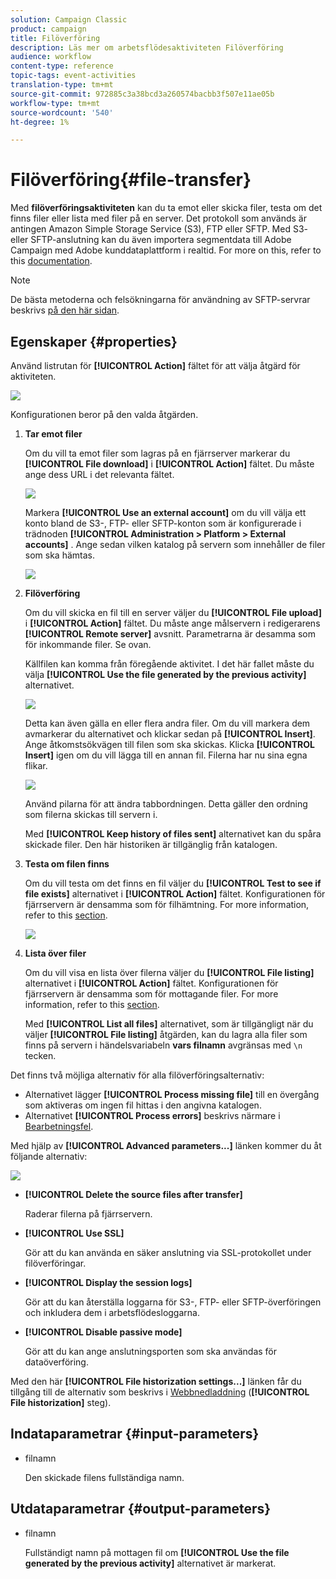 ```yaml
---
solution: Campaign Classic
product: campaign
title: Filöverföring
description: Läs mer om arbetsflödesaktiviteten Filöverföring
audience: workflow
content-type: reference
topic-tags: event-activities
translation-type: tm+mt
source-git-commit: 972885c3a38bcd3a260574bacbb3f507e11ae05b
workflow-type: tm+mt
source-wordcount: '540'
ht-degree: 1%

---
```



# Filöverföring{#file-transfer}

Med **filöverföringsaktiviteten** kan du ta emot eller skicka filer, testa om det finns filer eller lista med filer på en server. Det protokoll som används är antingen Amazon Simple Storage Service (S3), FTP eller SFTP.
Med S3- eller SFTP-anslutning kan du även importera segmentdata till Adobe Campaign med Adobe kunddataplattform i realtid. For more on this, refer to this [documentation](https://docs.adobe.com/content/help/en/experience-platform/rtcdp/destinations/destinations-cat/adobe-destinations/adobe-campaign-destination.html).

>[!NOTE]
>
>De bästa metoderna och felsökningarna för användning av SFTP-servrar beskrivs [på den här sidan](../../platform/using/sftp-server-usage.md).

## Egenskaper {#properties}

Använd listrutan för **[!UICONTROL Action]** fältet för att välja åtgärd för aktiviteten.

![](assets/file_transfert_action.png)

Konfigurationen beror på den valda åtgärden.

1. **Tar emot filer**

   Om du vill ta emot filer som lagras på en fjärrserver markerar du **[!UICONTROL File download]** i **[!UICONTROL Action]** fältet. Du måste ange dess URL i det relevanta fältet.

   ![](assets/file_transfert_edit.png)

   Markera **[!UICONTROL Use an external account]** om du vill välja ett konto bland de S3-, FTP- eller SFTP-konton som är konfigurerade i trädnoden **[!UICONTROL Administration > Platform > External accounts]** . Ange sedan vilken katalog på servern som innehåller de filer som ska hämtas.

   ![](assets/file_transfert_edit_external.png)

1. **Filöverföring**

   Om du vill skicka en fil till en server väljer du **[!UICONTROL File upload]** i **[!UICONTROL Action]** fältet. Du måste ange målservern i redigerarens **[!UICONTROL Remote server]** avsnitt. Parametrarna är desamma som för inkommande filer. Se ovan.

   Källfilen kan komma från föregående aktivitet. I det här fallet måste du välja **[!UICONTROL Use the file generated by the previous activity]** alternativet.

   ![](assets/file_transfert_edit_send.png)

   Detta kan även gälla en eller flera andra filer. Om du vill markera dem avmarkerar du alternativet och klickar sedan på **[!UICONTROL Insert]**. Ange åtkomstsökvägen till filen som ska skickas. Klicka **[!UICONTROL Insert]** igen om du vill lägga till en annan fil. Filerna har nu sina egna flikar.

   ![](assets/file_transfert_source.png)

   Använd pilarna för att ändra tabbordningen. Detta gäller den ordning som filerna skickas till servern i.

   Med **[!UICONTROL Keep history of files sent]** alternativet kan du spåra skickade filer. Den här historiken är tillgänglig från katalogen.

1. **Testa om filen finns**

   Om du vill testa om det finns en fil väljer du **[!UICONTROL Test to see if file exists]** alternativet i **[!UICONTROL Action]** fältet. Konfigurationen för fjärrservern är densamma som för filhämtning. For more information, refer to this [section](#properties).

   ![](assets/file_transfert_edit_test.png)

1. **Lista över filer**

   Om du vill visa en lista över filerna väljer du **[!UICONTROL File listing]** alternativet i **[!UICONTROL Action]** fältet. Konfigurationen för fjärrservern är densamma som för mottagande filer. For more information, refer to this [section](#properties).

   Med **[!UICONTROL List all files]** alternativet, som är tillgängligt när du väljer **[!UICONTROL File listing]** åtgärden, kan du lagra alla filer som finns på servern i händelsvariabeln **vars filnamn** avgränsas med `\n` tecken.

Det finns två möjliga alternativ för alla filöverföringsalternativ:

* Alternativet lägger **[!UICONTROL Process missing file]** till en övergång som aktiveras om ingen fil hittas i den angivna katalogen.
* Alternativet **[!UICONTROL Process errors]** beskrivs närmare i [Bearbetningsfel](../../workflow/using/monitoring-workflow-execution.md#processing-errors).

Med hjälp av **[!UICONTROL Advanced parameters...]** länken kommer du åt följande alternativ:

![](assets/file_transfert_advanced.png)

* **[!UICONTROL Delete the source files after transfer]**

   Raderar filerna på fjärrservern.

* **[!UICONTROL Use SSL]**

   Gör att du kan använda en säker anslutning via SSL-protokollet under filöverföringar.

* **[!UICONTROL Display the session logs]**

   Gör att du kan återställa loggarna för S3-, FTP- eller SFTP-överföringen och inkludera dem i arbetsflödesloggarna.

* **[!UICONTROL Disable passive mode]**

   Gör att du kan ange anslutningsporten som ska användas för dataöverföring.

Med den här **[!UICONTROL File historization settings...]** länken får du tillgång till de alternativ som beskrivs i [Webbnedladdning](../../workflow/using/web-download.md) (**[!UICONTROL File historization]** steg).

## Indataparametrar {#input-parameters}

* filnamn

   Den skickade filens fullständiga namn.

## Utdataparametrar {#output-parameters}

* filnamn

   Fullständigt namn på mottagen fil om **[!UICONTROL Use the file generated by the previous activity]** alternativet är markerat.
